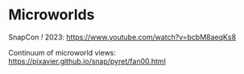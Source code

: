 # Microworlds

SnapCon *!* 2023:
https://www.youtube.com/watch?v=bcbM8aeqKs8

Continuum of microworld views:
https://pixavier.github.io/snap/pyret/fan00.html


